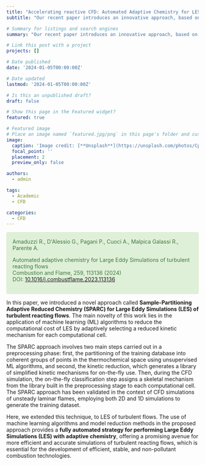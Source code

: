 ```yaml
---
title: "Accelerating reactive CFD: Automated Adaptive Chemistry for LES of Turbulent Reacting Flows"
subtitle: "Our recent paper introduces an innovative approach, based on the SPARC technique, which leverages machine learning algorithms to adaptively select a reduced kinetic mechanism for each computational cell in Large Eddy Simulations (LES) of turbulent reacting flows. This innovative methodology significantly reduces the computational cost of LES, offering a promising avenue for more efficient and accurate simulations of turbulent reacting flows, particularly in combustion research."

# Summary for listings and search engines
summary: "Our recent paper introduces an innovative approach, based on the SPARC technique, which leverages machine learning algorithms to adaptively select a reduced kinetic mechanism for each computational cell in Large Eddy Simulations (LES) of turbulent reacting flows. This innovative methodology significantly reduces the computational cost of LES, offering a promising avenue for more efficient and accurate simulations of turbulent reacting flows, particularly in combustion research."

# Link this post with a project
projects: []

# Date published
date: '2024-01-05T00:00:00Z'

# Date updated
lastmod: '2024-01-05T00:00:00Z'

# Is this an unpublished draft?
draft: false

# Show this page in the Featured widget?
featured: true

# Featured image
# Place an image named `featured.jpg/png` in this page's folder and customize its options here.
image:
  caption: 'Image credit: [**Unsplash**](https://unsplash.com/photos/CpkOjOcXdUY)'
  focal_point: ''
  placement: 2
  preview_only: false

authors:
  - admin

tags:
  - Academic
  - CFD

categories:
  - CFD
---
```


<div style="padding: 15px; border: 1px solid transparent; border-color: transparent; margin-bottom: 10px; border-radius: 4px; color: #3c763d; background-color: #dff0d8; border-color: #d6e9c6;">
Amaduzzi R., D'Alessio G., Pagani P., Cuoci A., Malpica Galassi R., Parente A.   

Automated adaptive chemistry for Large Eddy Simulations of turbulent reacting flows     
Combustion and Flame, 259, 113136 (2024)   
DOI: [10.1016/j.combustflame.2023.113136](https://www.sciencedirect.com/science/article/pii/S0010218023005114)      
</div>





In this paper, we introduced a novel approach called **Sample-Partitioning Adaptive Reduced Chemistry (SPARC) for Large Eddy Simulations (LES) of turbulent reacting flows**. The main novelty of this work lies in the application of machine learning (ML) algorithms to reduce the computational cost of LES by adaptively selecting a reduced kinetic mechanism for each computational cell. 

The SPARC approach involves two main steps carried out in a preprocessing phase: first, the partitioning of the training database into coherent groups of points in the thermochemical space using unsupervised ML algorithms, and second, the kinetic reduction, which generates a library of simplified kinetic mechanisms for on-the-fly use. Then, during the CFD simulation, the on-the-fly classification step assigns a skeletal mechanism from the library built in the preprocessing stage to each computational cell. The SPARC approach has been validated in the context of CFD simulations of unsteady laminar flames, employing both 2D and 1D simulations to generate the training dataset.

Here, we extended this technique, to LES of turbulent flows. The use of machine learning algorithms and model reduction methods in the proposed approach provides a **fully automated strategy for performing Large Eddy Simulations (LES) with adaptive chemistry**, offering a promising avenue for more efficient and accurate simulations of turbulent reacting flows, which is essential for the development of efficient, stable, and non-pollutant combustion technologies.